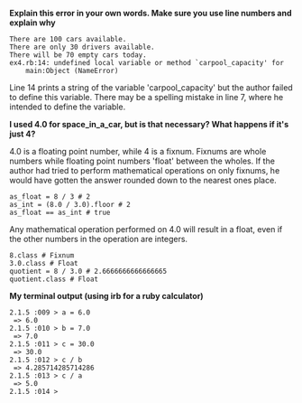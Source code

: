 **Explain this error in your own words. Make sure you use line numbers and explain why**

    There are 100 cars available.
    There are only 30 drivers available.
    There will be 70 empty cars today.
    ex4.rb:14: undefined local variable or method `carpool_capacity' for
        main:Object (NameError)

Line 14 prints a string of the variable 'carpool_capacity' but the author failed to define this variable. There may be a spelling mistake in line 7, where he intended to define the variable.

**I used 4.0 for space_in_a_car, but is that necessary? What happens if it's just 4?**

4.0 is a floating point number, while 4 is a fixnum. Fixnums are whole numbers while floating point numbers 'float' between the wholes. If the author had tried to perform mathematical operations on only fixnums, he would have gotten the answer rounded down to the nearest ones place.

    as_float = 8 / 3 # 2
    as_int = (8.0 / 3.0).floor # 2
    as_float == as_int # true

Any mathematical operation performed on 4.0 will result in a float, even if the other numbers in the operation are integers.

    8.class # Fixnum
    3.0.class # Float
    quotient = 8 / 3.0 # 2.6666666666666665
    quotient.class # Float

**My terminal output (using irb for a ruby calculator)**

    2.1.5 :009 > a = 6.0
     => 6.0
    2.1.5 :010 > b = 7.0
     => 7.0
    2.1.5 :011 > c = 30.0
     => 30.0
    2.1.5 :012 > c / b
     => 4.285714285714286
    2.1.5 :013 > c / a
     => 5.0
    2.1.5 :014 >
